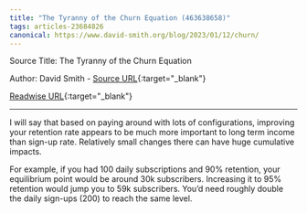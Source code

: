 ```yaml
---
title: "The Tyranny of the Churn Equation (463638658)"
tags: articles-23684826
canonical: https://www.david-smith.org/blog/2023/01/12/churn/
---
```


Source Title: The Tyranny of the Churn Equation

Author: David Smith - [Source URL](https://www.david-smith.org/blog/2023/01/12/churn/){:target="_blank"}

[Readwise URL](https://readwise.io/open/463638658){:target="_blank"}

---

I will say that based on paying around with lots of configurations, improving your retention rate appears to be much more important to long term income than sign-up rate. Relatively small changes there can have huge cumulative impacts.

For example, if you had 100 daily subscriptions and 90% retention, your equilibrium point would be around 30k subscribers. Increasing it to 95% retention would jump you to 59k subscribers. You’d need roughly double the daily sign-ups (200) to reach the same level.
